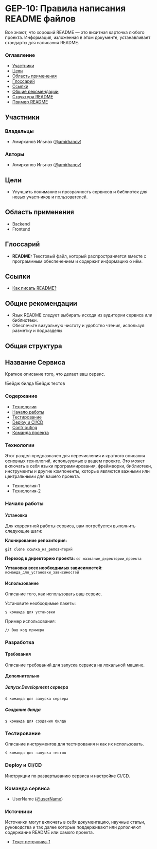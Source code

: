 # GEP-10: Правила написания README файлов

Все знают, что хороший README — это визитная карточка любого проекта. Информация, изложенная в этом документе, устанавливает стандарты для написания README.

### Оглавление
- [Участники](#участники)
- [Цели](#цели)
- [Область применения](#область-применения)
- [Глоссарий](#глоссарий)
- [Ссылки](#ссылки)
- [Общие рекомендации](#общие-рекомендации)
- [Структура README](#структура-readme)
- [Пример README](#пример-readme)

## Участники

### Владельцы
- Амирханов Ильназ ([@amirhanov](#))

### Авторы
- Амирханов Ильназ ([@amirhanov](#))

## Цели
- Улучшить понимание и прозрачность сервисов и библиотек для новых участников и пользователей.

## Область применения
- Backend
- Frontend

## Глоссарий
- **README:** Текстовый файл, который распространяется вместе с программным обеспечением и содержит информацию о нём.

## Ссылки
- [Как писать README?](#)

## Общие рекомендации
- Язык README следует выбирать исходя из аудитории сервиса или библиотеки.
- Обеспечьте визуальную чистоту и удобство чтения, используя разметку и подразделы.
## Общая структура
## Название Сервиса

Краткое описание того, что делает ваш сервис.

!Бейдж билда !Бейдж тестов

### Содержание
- [Технологии](#технологии)
- [Начало работы](#начало-работы)
- [Тестирование](#тестирование)
- [Deploy и CI/CD](#deploy-и-cicd)
- [Contributing](#contributing)
- [Команда проекта](#команда-проекта)

### Технологии
 Этот раздел предназначен для перечисления и краткого описания основных технологий, используемых в вашем проекте. 
 Это может включать в себя языки программирования, фреймворки, библиотеки, инструменты и другие компоненты, которые являются важными или центральными для вашего проекта.
- Технология-1
- Технология-2

### Начало работы

#### Установка

Для корректной работы сервиса, вам потребуется выполнить следующие шаги:

 **Клонирование репозитория:** 
   ```
   git clone ссылка_на_репозиторий
   ```

**Переход в директорию проекта:**
    ```
   cd название_директории_проекта
    ```
    
**Установка всех необходимых зависимостей:**
    ```
   команда_для_установки_зависимостей
    ```

#### Использование
Описание того, как использовать ваш сервис.

Установите необходимые пакеты:
```
$ команда для установки
```

Пример использования:
```
// Ваш код примера
```

### Разработка

#### Требования
Описание требований для запуска сервиса на локальной машине.

#### Дополнительно
##### Запуск Development сервера
```
$ команда для запуска сервера
```

##### Создание билда
```
$ команда для создания билда
```

### Тестирование
Описание инструментов для тестирования и как их использовать.

```
$ команда для запуска тестов
```

### Deploy и CI/CD
Инструкции по развертыванию сервиса и настройке CI/CD.

### Команда сервиса

- UserName ([@userName](#))

### Источники

 Источники могут включать в себя документацию, научные статьи, руководства и так далее которые поддерживают или дополняют содержание README или самого проекта.

- [Текст источника-1](#ссылка-на-источник-1)
